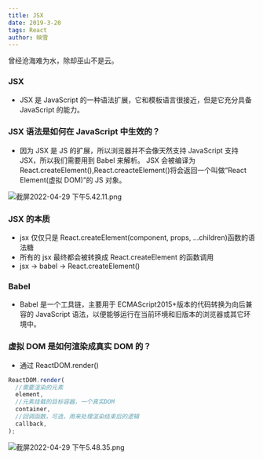```yaml
---
title: JSX
date: 2019-3-20
tags: React
author: 映雪
---
```


曾经沧海难为水，除却巫山不是云。

<!--more-->

### JSX

- JSX 是 JavaScript 的一种语法扩展，它和模板语言很接近，但是它充分具备 JavaScript 的能力。

### JSX 语法是如何在 JavaScript 中生效的？

- 因为 JSX 是 JS 的扩展，所以浏览器并不会像天然支持 JavaScript 支持 JSX，所以我们需要用到 Babel 来解析。 JSX 会被编译为 React.createElement(),React.creacteElement()将会返回一个叫做“React Element(虚拟 DOM)”的 JS 对象。

![截屏2022-04-29 下午5.42.11.png](/images/2022/04/29/WechatIMG6.jpeg)

### JSX 的本质

- jsx 仅仅只是 React.createElement(component, props, ...children)函数的语法糖
- 所有的 jsx 最终都会被转换成 React.createElement 的函数调用
- jsx -> babel -> React.createElement()

### Babel

- Babel 是一个工具链，主要用于 ECMAScript2015+版本的代码转换为向后兼容的 JavaScript 语法，以便能够运行在当前环境和旧版本的浏览器或其它环境中。

### 虚拟 DOM 是如何渲染成真实 DOM 的？

- 通过 ReactDOM.render()

```jsx
ReactDOM.render(
  //需要渲染的元素
  element,
  //元素挂载的目标容器，一个真实DOM
  container,
  //回调函数，可选，用来处理渲染结束后的逻辑
  callback,
);
```

![截屏2022-04-29 下午5.48.35.png](/images/2022/04/29/WechatIMG8.jpeg)
